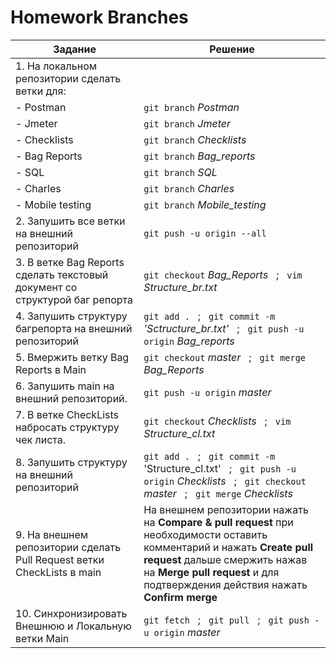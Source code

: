 # Homework Branches

| Задание | Решение |
|---------|---------|
|1. На локальном репозитории сделать ветки для:||
|- Postman|`git branch` *Postman*|
|- Jmeter|`git branch` *Jmeter*|
|- Checklists|`git branch` *Checklists*|
|- Bag Reports|`git branch` *Bag_reports*|
|- SQL|`git branch` *SQL*|
|- Charles|`git branch` *Charles*|
|- Mobile testing|`git branch` *Mobile_testing*|
|2. Запушить все ветки на внешний репозиторий|`git push -u origin --all` |
|3. В ветке Bag Reports сделать текстовый документ со структурой баг репорта|`git checkout` *Bag_Reports* &nbsp; ; &nbsp; `vim` *Structure_br.txt*|
|4. Запушить структуру багрепорта на внешний репозиторий|`git add .` &nbsp; ; &nbsp; `git commit -m` *'Sctructure_br.txt'* &nbsp; ; &nbsp; `git push -u origin` *Bag_reports*|
|5. Вмержить ветку Bag Reports в Main|`git checkout` *master* &nbsp; ; &nbsp; `git merge` *Bag_Reports*|
|6. Запушить main на внешний репозиторий.|`git push -u origin` *master*|
|7. В ветке CheckLists набросать структуру чек листа.|`git checkout` *Checklists* &nbsp; ; &nbsp; `vim` *Structure_cl.txt*|
|8. Запушить структуру на внешний репозиторий|`git add .` &nbsp; ; &nbsp; `git commit -m` 'Structure_cl.txt' &nbsp; ; &nbsp; `git push -u origin` *Checklists* &nbsp; ; &nbsp; `git checkout` *master* &nbsp; ; &nbsp; `git merge` *Checklists*|
|9. На внешнем репозитории сделать Pull Request ветки CheckLists в main|На внешнем репозитории нажать на **Compare & pull request** при необходимости оставить комментарий и нажать **Create pull request** дальше смержить нажав на **Merge pull request** и для подтверждения действия нажать **Confirm merge**|
|10. Синхронизировать Внешнюю и Локальную ветки Main|`git fetch` &nbsp; ; &nbsp; `git pull` &nbsp; ; &nbsp; `git push -u origin` *master*|
